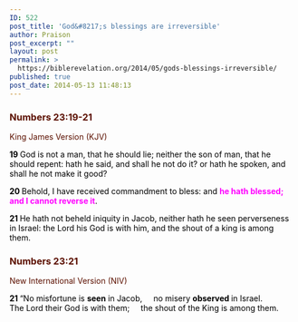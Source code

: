 ```yaml
---
ID: 522
post_title: 'God&#8217;s blessings are irreversible'
author: Praison
post_excerpt: ""
layout: post
permalink: >
  https://biblerevelation.org/2014/05/gods-blessings-irreversible/
published: true
post_date: 2014-05-13 11:48:13
---
```

<div class="heading passage-class-0" style="color: #5c1101;">
<h3>Numbers 23:19-21</h3>
<p class="txt-sm">King James Version (KJV)</p>

</div>
<div class="passage version-KJV result-text-style-normal text-html " style="color: #000000;">

<span id="en-KJV-4436" class="text Num-23-19"><span class="versenum" style="font-weight: bold;">19 </span>God is not a man, that he should lie; neither the son of man, that he should repent: hath he said, and shall he not do it? or hath he spoken, and shall he not make it good?</span>

<span id="en-KJV-4437" class="text Num-23-20"><span class="versenum" style="font-weight: bold;">20 </span>Behold, I have received commandment to bless: and <span style="color: rgb(255, 0, 255);"><strong>he hath blessed; and I cannot reverse it</strong></span>.</span>

<span id="en-KJV-4438" class="text Num-23-21"><span class="versenum" style="font-weight: bold;">21 </span>He hath not beheld iniquity in Jacob, neither hath he seen perverseness in Israel: the <span class="small-caps">Lord</span> his God is with him, and the shout of a king is among them.</span>
<div class="heading passage-class-0" style="color: #5c1101;">
<h3>Numbers 23:21</h3>
<p class="txt-sm">New International Version (NIV)</p>

</div>
<div class="passage version-NIV result-text-style-normal text-html ">
<div class="poetry top-05">
<p class="line"><span id="en-NIV-4438" class="text Num-23-21"><span class="versenum" style="font-weight: bold;">21 </span>“No misfortune is <strong>seen</strong> in Jacob,</span>
<span class="indent-1"><span class="indent-1-breaks">    </span><span class="text Num-23-21">no misery <strong>observed </strong>in Israel.</span></span>
<span class="text Num-23-21">The <span class="small-caps">Lord</span> their God is with them;</span>
<span class="indent-1"><span class="indent-1-breaks">    </span><span class="text Num-23-21">the shout of the King is among them.</span></span></p>

</div>
</div>
</div>